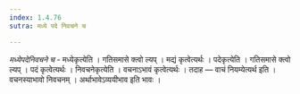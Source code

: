 ```yaml
---
index: 1.4.76
sutra: मध्ये पदे निवचने च

---
```

_मध्येपदेनिवचने च_ - मध्येकृत्येति । गतिसमासे क्त्वो ल्यप् । मद्यं कृत्वेत्यर्थः । पदेकृत्येति । गतिसमासे क्त्वो ल्यप् । पदं कृत्वेत्यर्थः । निवचनेकृत्येति । वचनाऽभावं कृत्वेत्यर्थः । तदाह — वाचं नियम्येत्यर्थ इति । वचनस्याभावो निवचनम् । अर्थाभावेऽव्ययीभाव इति भावः । 